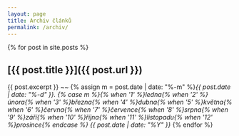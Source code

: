 ```yaml
---
layout: page
title: Archiv článků
permalink: /archiv/
---
```


{% for post in site.posts %}


## [{{ post.title }}]({{ post.url }})
{{ post.excerpt }} ~~ {% assign m = post.date | date: "%-m" %}_{{ post.date | date: "%-d" }}. {% case m %}{% when '1' %}ledna{% when '2' %}února{% when '3' %}března{% when '4' %}dubna{% when '5' %}května{% when '6' %}června{% when '7' %}července{% when '8' %}srpna{% when '9' %}září{% when '10' %}října{% when '11' %}listopadu{% when '12' %}prosince{% endcase %} {{ post.date | date: "%Y" }}_
{% endfor %}
